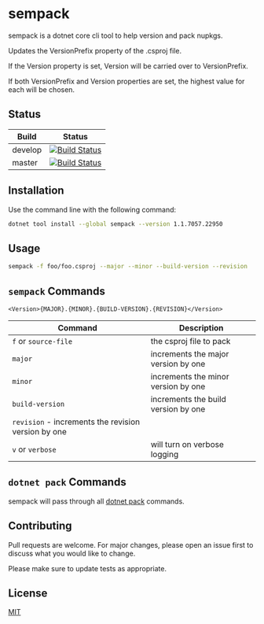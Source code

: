 # sempack

sempack is a dotnet core cli tool to help version and pack nupkgs.

Updates the VersionPrefix property of the .csproj file.

If the Version property is set, Version will be carried over to VersionPrefix.

If both VersionPrefix and Version properties are set, the highest value for each will be chosen.

## Status

 Build  |  Status
 -------|--------
develop | [![Build Status](https://travis-ci.com/mdetweil/sempack.svg?branch=develop)](https://travis-ci.com/mdetweil/sempack)
 master | [![Build Status](https://travis-ci.com/mdetweil/sempack.svg?branch=master)](https://travis-ci.com/mdetweil/sempack)
## Installation

Use the command line with the following command:

```bash
dotnet tool install --global sempack --version 1.1.7057.22950
```

## Usage

```bash
sempack -f foo/foo.csproj --major --minor --build-version --revision
```
## `sempack` Commands

`<Version>{MAJOR}.{MINOR}.{BUILD-VERSION}.{REVISION}</Version>` 

| Command | Description |
| --- | --- |
| `f` or `source-file` | the csproj file to pack |
| `major` | increments the major version by one |
| `minor` | increments the minor version by one |
| `build-version` | increments the build version by one |
| `revision` - increments the revision version by one |
| `v` or `verbose` | will turn on verbose logging |


## `dotnet pack` Commands

sempack will pass through all [dotnet pack](https://docs.microsoft.com/en-us/dotnet/core/tools/dotnet-pack?tabs=netcore2x) commands.

## Contributing
Pull requests are welcome. For major changes, please open an issue first to discuss what you would like to change.

Please make sure to update tests as appropriate.

## License
[MIT](https://choosealicense.com/licenses/mit/)
